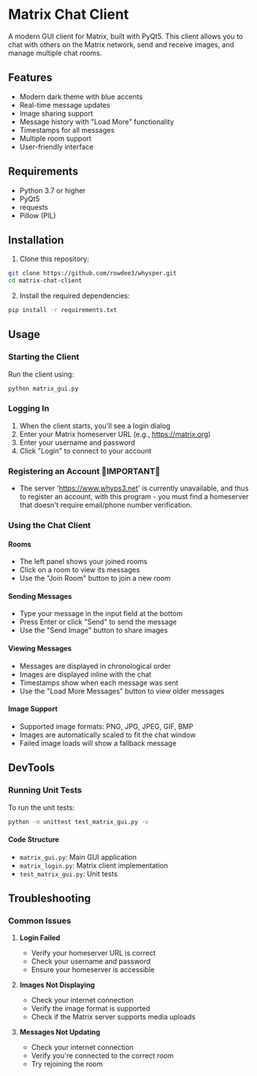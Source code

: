 # Matrix Chat Client

A modern GUI client for Matrix, built with PyQt5. This client allows you to chat with others on the Matrix network, send and receive images, and manage multiple chat rooms.

## Features

- Modern dark theme with blue accents
- Real-time message updates
- Image sharing support
- Message history with "Load More" functionality
- Timestamps for all messages
- Multiple room support
- User-friendly interface

## Requirements

- Python 3.7 or higher
- PyQt5
- requests
- Pillow (PIL)

## Installation

1. Clone this repository:
```bash
git clone https://github.com/rowdee3/whysper.git
cd matrix-chat-client
```

2. Install the required dependencies:
```bash
pip install -r requirements.txt
```

## Usage

### Starting the Client

Run the client using:
```bash
python matrix_gui.py
```

### Logging In

1. When the client starts, you'll see a login dialog
2. Enter your Matrix homeserver URL (e.g., https://matrix.org)
3. Enter your username and password
4. Click "Login" to connect to your account

### Registering an Account 🔴IMPORTANT🔴

 - The server 'https://www.whyps3.net' is currently unavailable, and thus to register an account,
   with this program - you must find a homeserver that doesn't require email/phone number verification.

### Using the Chat Client

#### Rooms
- The left panel shows your joined rooms
- Click on a room to view its messages
- Use the "Join Room" button to join a new room

#### Sending Messages
- Type your message in the input field at the bottom
- Press Enter or click "Send" to send the message
- Use the "Send Image" button to share images

#### Viewing Messages
- Messages are displayed in chronological order
- Images are displayed inline with the chat
- Timestamps show when each message was sent
- Use the "Load More Messages" button to view older messages

#### Image Support
- Supported image formats: PNG, JPG, JPEG, GIF, BMP
- Images are automatically scaled to fit the chat window
- Failed image loads will show a fallback message

## DevTools

### Running Unit Tests

To run the unit tests:
```bash
python -m unittest test_matrix_gui.py -v
```

#### Code Structure

- `matrix_gui.py`: Main GUI application
- `matrix_login.py`: Matrix client implementation
- `test_matrix_gui.py`: Unit tests

## Troubleshooting

### Common Issues

1. **Login Failed**
   - Verify your homeserver URL is correct
   - Check your username and password
   - Ensure your homeserver is accessible

2. **Images Not Displaying**
   - Check your internet connection
   - Verify the image format is supported
   - Check if the Matrix server supports media uploads

3. **Messages Not Updating**
   - Check your internet connection
   - Verify you're connected to the correct room
   - Try rejoining the room

